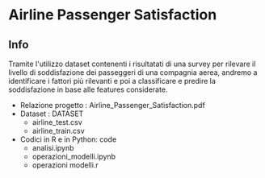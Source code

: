# Airline Passenger Satisfaction

## Info
Tramite l'utilizzo dataset contenenti i risultatati di una survey per rilevare il livello di soddisfazione dei passeggeri di una compagnia aerea, andremo a identificare i fattori più rilevanti e poi a classificare e predire la soddisfazione in base alle features considerate.

* Relazione progetto : Airline_Passenger_Satisfaction.pdf
* Dataset : DATASET
  * airline_test.csv
  * airline_train.csv
* Codici in R e in Python: code 
  * analisi.ipynb
  * operazioni_modelli.ipynb
  * operazioni modelli.r 


